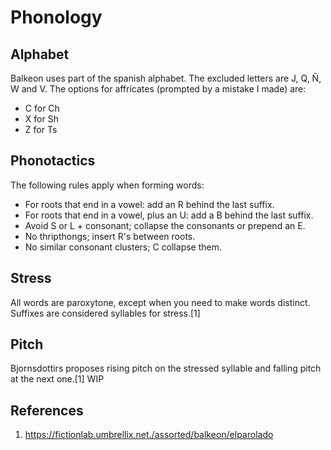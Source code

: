 # Phonology

## Alphabet
Balkeon uses part of the spanish alphabet. The excluded letters are J, Q, Ñ, W and V.
The options for affricates (prompted by a mistake I made) are:
- C for Ch
- X for Sh
- Z for Ts

## Phonotactics
The following rules apply when forming words:
- For roots that end in a vowel: add an R behind the last suffix.
- For roots that end in a vowel, plus an U: add a B behind the last suffix.
- Avoid S or L + consonant; collapse the consonants or prepend an E.
- No thripthongs; insert R's between roots.
- No similar consonant clusters; C
collapse them.

## Stress
All words are paroxytone, except when you need to make words distinct. Suffixes are considered syllables for stress.[1]

## Pitch
Bjornsdottirs proposes rising pitch on the stressed syllable and falling pitch at the next one.[1] WIP

## References
1. <https://fictionlab.umbrellix.net./assorted/balkeon/elparolado>
